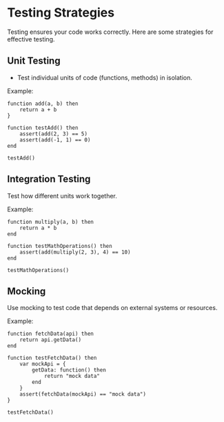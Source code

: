# Testing Strategies

Testing ensures your code works correctly. Here are some strategies for effective testing.

## Unit Testing

- Test individual units of code (functions, methods) in isolation.

Example:

```simple_script
function add(a, b) then
    return a + b
}

function testAdd() then
    assert(add(2, 3) == 5)
    assert(add(-1, 1) == 0)
end

testAdd()
```

## Integration Testing

Test how different units work together.

Example:

```simple_script
function multiply(a, b) then
    return a * b
end

function testMathOperations() then
    assert(add(multiply(2, 3), 4) == 10)
end

testMathOperations()
```

## Mocking

Use mocking to test code that depends on external systems or resources.

Example:

```simple_script
function fetchData(api) then
    return api.getData()
end

function testFetchData() then
    var mockApi = {
        getData: function() then
            return "mock data"
        end
    }
    assert(fetchData(mockApi) == "mock data")
}

testFetchData()
```
